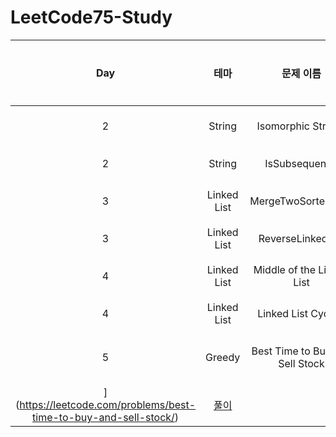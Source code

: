 # LeetCode75-Study

| Day|테마|문제 이름|Level|난이도|알고리즘 태그|풀이 내용|
| :--:|:--:|:--:|:--:|:--:|:--:|:--:|
| 2 |String|Isomorphic Strings | 1 | Easy | [205. Isomorphic Strings](https://leetcode.com/problems/isomorphic-strings/) | [풀이](https://github.com/ChaejinE/LeetCode75-Study/blob/main/day2/IsomorphicStrings.md)
| 2 |String|IsSubsequence | 1 | Easy | [392. Is Subsequence](https://leetcode.com/problems/is-subsequence/submissions/) | [풀이](https://github.com/ChaejinE/LeetCode75-Study/blob/main/day2/IsSubsequence.md)
| 3 |Linked List|MergeTwoSortedLists | 1 | Easy | [21. Merge Two Sorted Lists](https://leetcode.com/problems/merge-two-sorted-lists/?envType=study-plan&id=level-1) | [풀이](https://github.com/ChaejinE/LeetCode75-Study/blob/main/day3/MergeTwoSortedLists.md)
| 3 |Linked List|ReverseLinkedList | 1 | Easy | [206. Reverse Linked List](https://leetcode.com/problems/reverse-linked-list/) | [풀이](https://github.com/ChaejinE/LeetCode75-Study/blob/main/day3/ReverseLinkedList.md)
| 4 |Linked List|Middle of the Linked List | 1 | Easy | [876. Middle of the Linked List](https://leetcode.com/problems/middle-of-the-linked-list/?envType=study-plan&id=level-1) | [풀이](https://github.com/ChaejinE/LeetCode75-Study/blob/main/day4/MiddleOfTheLinkedList.md)
| 4 |Linked List|Linked List Cycle II | 1 | Medium | [142. Linked List Cycle II](https://leetcode.com/problems/linked-list-cycle-ii/?envType=study-plan&id=level-1) | [풀이](https://github.com/ChaejinE/LeetCode75-Study/blob/main/day4/LinkedListCycleII.md)
| 5 |Greedy|Best Time to Buy and Sell Stock | 1 | Easy | [121. Best Time to Buy and Sell Stock
](https://leetcode.com/problems/best-time-to-buy-and-sell-stock/) | [풀이](https://github.com/ChaejinE/LeetCode75-Study/blob/main/day5/BestTimetoBuyandSellStock.md)

